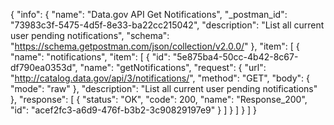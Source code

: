 {
  "info": {
    "name": "Data.gov API Get Notifications",
    "_postman_id": "73983c3f-5475-4d5f-8e33-ba22cc215042",
    "description": "List all current user pending notifications",
    "schema": "https://schema.getpostman.com/json/collection/v2.0.0/"
  },
  "item": [
    {
      "name": "notifications",
      "item": [
        {
          "id": "5e875ba4-50cc-4b42-8c67-df790ea0353d",
          "name": "getNotifications",
          "request": {
            "url": "http://catalog.data.gov/api/3/notifications/",
            "method": "GET",
            "body": {
              "mode": "raw"
            },
            "description": "List all current user pending notifications"
          },
          "response": [
            {
              "status": "OK",
              "code": 200,
              "name": "Response_200",
              "id": "acef2fc3-a6d9-476f-b3b2-3c90829197e9"
            }
          ]
        }
      ]
    }
  ]
}